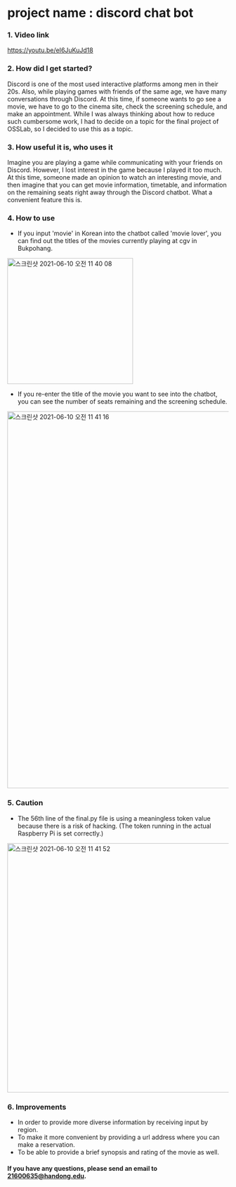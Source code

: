# project name : discord chat bot

### 1. Video link
https://youtu.be/eI6JuKuJd18

### 2. How did I get started?
Discord is one of the most used interactive platforms among men in their 20s. Also, while playing games with friends of the same age, we have many conversations through Discord. At this time, if someone wants to go see a movie, we have to go to the cinema site, check the screening schedule, and make an appointment. While I was always thinking about how to reduce such cumbersome work, I had to decide on a topic for the final project of OSSLab, so I decided to use this as a topic.

### 3. How useful it is, who uses it
Imagine you are playing a game while communicating with your friends on Discord. However, I lost interest in the game because I played it too much. At this time, someone made an opinion to watch an interesting movie, and then imagine that you can get movie information, timetable, and information on the remaining seats right away through the Discord chatbot. What a convenient feature this is.

### 4. How to use
+ If you input 'movie' in Korean into the chatbot called 'movie lover', you can find out the titles of the movies currently playing at cgv in Bukpohang.
<img width="286" alt="스크린샷 2021-06-10 오전 11 40 08" src="https://user-images.githubusercontent.com/70479118/121456180-a00d1000-c9e0-11eb-9fba-e3531793655f.png">

+ If you re-enter the title of the movie you want to see into the chatbot, you can see the number of seats remaining and the screening schedule.
<img width="856" alt="스크린샷 2021-06-10 오전 11 41 16" src="https://user-images.githubusercontent.com/70479118/121456274-c632b000-c9e0-11eb-91da-135e185a1fdd.png">


### 5. Caution
+ The 56th line of the final.py file is using a meaningless token value because there is a risk of hacking. (The token running in the actual Raspberry Pi is set correctly.)
<img width="566" alt="스크린샷 2021-06-10 오전 11 41 52" src="https://user-images.githubusercontent.com/70479118/121456338-df3b6100-c9e0-11eb-9bef-721e8a34f079.png">


### 6. Improvements
+ In order to provide more diverse information by receiving input by region.
+ To make it more convenient by providing a url address where you can make a reservation.
+ To be able to provide a brief synopsis and rating of the movie as well.

#### If you have any questions, please send an email to 21600635@handong.edu.
